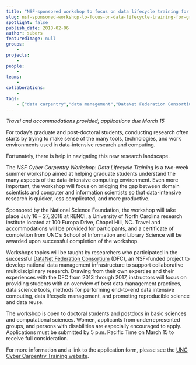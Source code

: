 ```yaml
---
title: "NSF-sponsored workshop to focus on data lifecycle training for grad students and postdocs"
slug: nsf-sponsored-workshop-to-focus-on-data-lifecycle-training-for-grad-students-and-postdocs
spotlight: false
publish_date: 2018-02-06
author: subers
featuredImage: null
groups:
    - 
projects:
    - 
people:
    - 
teams: 
    - 
collaborations:
    - 
tags:
    - ["data carpentry","data management","DataNet Federation Consortium","training"]
---
```

<em>Travel and accommodations provided; applications due March 15</em>

For today’s graduate and post-doctoral students, conducting research often starts by trying to make sense of the many tools, technologies, and work environments used in data-intensive research and computing.

Fortunately, there is help in navigating this new research landscape. <!--more-->

The <em>NSF Cyber Carpentry Workshop: Data Lifecycle Training</em> is a two-week summer workshop aimed at helping graduate students understand the many aspects of the data-intensive computing environment. Even more important, the workshop will focus on bridging the gap between domain scientists and computer and information scientists so that data-intensive research is quicker, less complicated, and more productive.

Sponsored by the National Science Foundation, the workshop will take place July 16 – 27, 2018 at RENCI, a University of North Carolina research institute located at 100 Europa Drive, Chapel Hill, NC. Travel and accommodations will be provided for participants, and a certificate of completion from UNC’s School of Information and Library Science will be awarded upon successful completion of the workshop.

Workshops topics will be taught by researchers who participated in the successful <a href="http://datafed.org/">DataNet Federation Consortium</a> (DFC), an NSF-funded project to develop national data management infrastructure to support collaborative multidisciplinary research. Drawing from their own expertise and their experiences with the DFC from 2013 through 2017, instructors will focus on providing students with an overview of best data management practices, data science tools, methods for performing end-to-end data intensive computing, data lifecycle management, and promoting reproducible science and data reuse.

The workshop is open to doctoral students and postdocs in basic sciences and computational sciences. Women, applicants from underrepresented groups, and persons with disabilities are especially encouraged to apply. Applications must be submitted by 5 p.m. Pacific Time on March 15 to receive full consideration.

For more information and a link to the application form, please see the <a href="http://cybercarpentry.web.unc.edu/">UNC Cyber Carpentry Training website</a>.

&nbsp;
